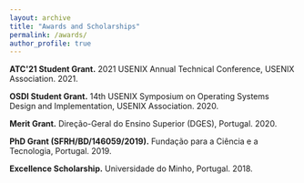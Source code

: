 ```yaml
---
layout: archive
title: "Awards and Scholarships"
permalink: /awards/
author_profile: true
---
```


**ATC'21 Student Grant.** 2021 USENIX Annual Technical Conference, USENIX Association. 2021.    

**OSDI Student Grant.** 14th USENIX Symposium on Operating Systems Design and Implementation, USENIX Association. 2020.

**Merit Grant.** Direção-Geral do Ensino Superior (DGES), Portugal. 2020.

**PhD Grant (SFRH/BD/146059/2019).** Fundação para a Ciência e a Tecnologia, Portugal. 2019.

**Excellence Scholarship.** Universidade do Minho, Portugal. 2018.